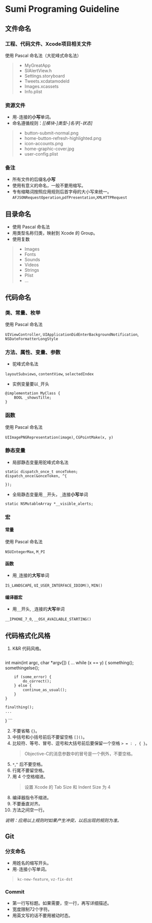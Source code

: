 Sumi Programing Guideline
=========================

## 文件命名

### 工程、代码文件、Xcode项目相关文件

使用 Pascal 命名法（大驼峰式命名法）
	
> * MyGreatApp
> * SIAlertView.h
> * Settings.storyboard
> * Tweets.xcdatamodeld
> * Images.xcassets
> * Info.plist

### 资源文件

* 用`-`连接的**小写**单词。
* 命名遵循规则：*[[模块-]类型-]*名字*[-状态]*

> * button-submit-normal.png
> * home-button-refresh-highlighted.png
> * icon-accounts.png
> * home-graphic-cover.jpg
> * user-config.plist

### 备注

* 所有文件的后缀名**小写**
* 使用有意义的命名，一般不要用缩写。
* 专有缩略词按照应用规则后首字母的大小写来统一。
`AFJSONRequestOperation`,`pdfPresentation`,`XMLHTTPRequest`


## 目录命名

* 使用 Pascal 命名法
* 用类型名称归类，映射到 Xcode 的 Group。
* 使用复数

> * Images
> * Fonts
> * Sounds
> * Videos
> * Strings
> * Plist
> * ...


## 代码命名

### 类、常量、枚举

使用 Pascal 命名法

`UIViewController`, `UIApplicationDidEnterBackgroundNotification`, `NSDateFormatterLongStyle`

### 方法、属性、变量、参数

* 驼峰式命名法

`layoutSubviews`, `contentView`, `selectedIndex`

* 实例变量要以`_`开头

```
@implementation MyClass {
    BOOL _showsTitle;
}
```

### 函数

使用 Pascal 命名法

`UIImagePNGRepresentation(image)`, `CGPointMake(x, y)`

### 静态变量

* 局部静态变量用驼峰式命名法

```
static dispatch_once_t onceToken;
dispatch_once(&onceToken, ^{

});
```

* 全局静态变量用`__`开头，`_`连接**小写**单词

```
static NSMutableArray *__visible_alerts;
```

### 宏

#### 常量

使用 Pascal 命名法

`NSUIntegerMax`, `M_PI`

#### 函数

* 用`_`连接的**大写**单词

`IS_LANDSCAPE`, `UI_USER_INTERFACE_IDIOM()`, `MIN()`

#### 编译器宏

* 用`__`开头, `_`连接的**大写**单词

`__IPHONE_7_0`, `__OSX_AVAILABLE_STARTING()`


## 代码格式化风格

1. K&R 代码风格。

	```
int main(int argc, char *argv[])
{
    ...
    while (x == y) {
        something();
        somethingelse();

        if (some_error) {
            do_correct();
        } else {
            continue_as_usual();
        }
    }

    finalthing();
    ...
}
	```

2. 不要省略 `{}`。
3. 中括号和小括号前后不要留空格 `[]()`。
4. 比较符、等号、冒号、逗号和大括号前后要保留一个空格 `> = : , { }`。
	> Objective-C的消息参数中的冒号是一个例外，不要空格。
5. `*`,`^` 后不要空格。
6. 行尾不要留空格。
7. 用 4 个空格缩进。
	> 设置 Xcode 的 Tab Size 和 Indent Size 为 4
8. 编译器指令不缩进。
9. 不要垂直对齐。
10. 方法之间空一行。

*说明：应用以上规则时如果产生冲突，以后出现的规则为准。*


## Git

### 分支命名

* 用姓名的缩写开头。
* 用`-`连接小写单词。

> `kc-new-feature`, `vz-fix-dst`

### Commit

* 第一行写标题。如果需要，空一行，再写详细描述。
* 宽度限制72个字符。
* 用英文写的话不要用被动时态。
